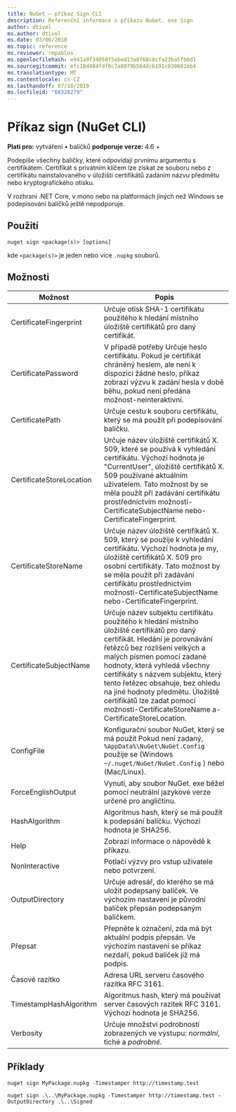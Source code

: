 ```yaml
---
title: NuGet – příkaz Sign CLI
description: Referenční informace o příkazu NuGet. exe Sign
author: dtivel
ms.author: dtivel
ms.date: 03/06/2018
ms.topic: reference
ms.reviewer: rmpablos
ms.openlocfilehash: e941a9f34058f5ebed13a8f68c8cfa23ba5fb6d1
ms.sourcegitcommit: efc18d484fdf0c7a8979b564dcb191c030601bb4
ms.translationtype: MT
ms.contentlocale: cs-CZ
ms.lasthandoff: 07/18/2019
ms.locfileid: "68328279"
---
```

# <a name="sign-command-nuget-cli"></a>Příkaz sign (NuGet CLI)

**Platí pro:** vytváření &bullet; balíčků **podporuje verze:** 4.6 +

Podepíše všechny balíčky, které odpovídají prvnímu argumentu s certifikátem. Certifikát s privátním klíčem lze získat ze souboru nebo z certifikátu nainstalovaného v úložišti certifikátů zadáním názvu předmětu nebo kryptografického otisku.

V rozhraní .NET Core, v mono nebo na platformách jiných než Windows se podepisování balíčků ještě nepodporuje.

## <a name="usage"></a>Použití

```cli
nuget sign <package(s)> [options]
```

kde `<package(s)>` je jeden nebo více `.nupkg` souborů.

## <a name="options"></a>Možnosti

| Možnost | Popis |
| --- | --- |
| CertificateFingerprint | Určuje otisk SHA-1 certifikátu použitého k hledání místního úložiště certifikátů pro daný certifikát. |
| CertificatePassword | V případě potřeby Určuje heslo certifikátu. Pokud je certifikát chráněný heslem, ale není k dispozici žádné heslo, příkaz zobrazí výzvu k zadání hesla v době běhu, pokud není předána možnost-neinteraktivní. |
| CertificatePath | Určuje cestu k souboru certifikátu, který se má použít při podepisování balíčku. |
| CertificateStoreLocation | Určuje název úložiště certifikátů X. 509, které se používá k vyhledání certifikátu. Výchozí hodnota je "CurrentUser", úložiště certifikátů X. 509 používané aktuálním uživatelem. Tato možnost by se měla použít při zadávání certifikátu prostřednictvím možností-CertificateSubjectName nebo-CertificateFingerprint. |
| CertificateStoreName | Určuje název úložiště certifikátů X. 509, který se použije k vyhledání certifikátu. Výchozí hodnota je my, úložiště certifikátů X. 509 pro osobní certifikáty. Tato možnost by se měla použít při zadávání certifikátu prostřednictvím možností-CertificateSubjectName nebo-CertificateFingerprint. |
| CertificateSubjectName | Určuje název subjektu certifikátu použitého k hledání místního úložiště certifikátů pro daný certifikát.  Hledání je porovnávání řetězců bez rozlišení velkých a malých písmen pomocí zadané hodnoty, která vyhledá všechny certifikáty s názvem subjektu, který tento řetězec obsahuje, bez ohledu na jiné hodnoty předmětu.  Úložiště certifikátů lze zadat pomocí možností-CertificateStoreName a-CertificateStoreLocation. |
| ConfigFile | Konfigurační soubor NuGet, který se má použít Pokud není zadaný, `%AppData%\NuGet\NuGet.Config` použije se (Windows `~/.nuget/NuGet/NuGet.Config` ) nebo (Mac/Linux).|
| ForceEnglishOutput | Vynutí, aby soubor NuGet. exe běžel pomocí neutrální jazykové verze určené pro angličtinu. |
| HashAlgorithm | Algoritmus hash, který se má použít k podepsání balíčku. Výchozí hodnota je SHA256. |
| Help | Zobrazí informace o nápovědě k příkazu. |
| NonInteractive | Potlačí výzvy pro vstup uživatele nebo potvrzení. |
| OutputDirectory | Určuje adresář, do kterého se má uložit podepsaný balíček. Ve výchozím nastavení je původní balíček přepsán podepsaným balíčkem. |
| Přepsat | Přepněte k označení, zda má být aktuální podpis přepsán. Ve výchozím nastavení se příkaz nezdaří, pokud balíček již má podpis. |
| Časové razítko | Adresa URL serveru časového razítka RFC 3161. |
| TimestampHashAlgorithm | Algoritmus hash, který má používat server časových razítek RFC 3161. Výchozí hodnota je SHA256. |
| Verbosity | Určuje množství podrobností zobrazených ve výstupu: *normální*, tiché a *podrobné*. |

## <a name="examples"></a>Příklady

```cli
nuget sign MyPackage.nupkg -Timestamper http://timestamp.test

nuget sign .\..\MyPackage.nupkg -Timestamper http://timestamp.test -OutputDirectory .\..\Signed
```